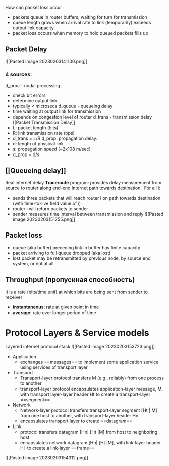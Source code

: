 How can packet loss occur 
- packets queue in router buffers, waiting for turn for transmission
- queue length grows when arrival rate to link (temporarily) exceeds output link capacity
- packet loss occurs when memory to hold queued packets fills up

## Packet Delay
![[Pasted image 20230203141100.png]]

### 4 sources:
d_proc - nodal processing
- check bit errors
- determine output link
- typically < microsecs
d_queue - queueing delay
- time waiting at output link for transmission
- depends on congestion level of router
d_trans - transmission delay [[Packet Transmission Delay]]
- L: packet length (bits)
- R: link transmission rate (bps)
- d_trans = L/R
d_prop: propagation delay:
- d: length of physical link
- s: propagation speed (~2x108 m/sec)
- d_prop = d/s


## [[Queueing delay]]

Real internet delay
**Traceroute** program: provides delay measurement from source to router along end-end Internet path towards destination.  For all i:
- sends three packets that will reach router i on path towards destination (with time-to-live field value of i)
- router i will return packets to sender
- sender measures time interval between transmission and reply
![[Pasted image 20230203151255.png]]

## Packet loss
- queue (aka buffer) preceding link in buffer has finite capacity
- packet arriving to full queue dropped (aka lost)
- lost packet may be retransmitted by previous node, by source end system, or not at all


## Throughput (пропускная способность)
It is a rate (bits/time unit) at which bits are being sent from sender to receiver
- **instantaneous**: rate at given point in time
- **average**: rate over longer period of time

# Protocol Layers & Service models

Layered internet protocol stack
![[Pasted image 20230203153723.png]]

- Application
	-  exchanges ==messages== to implement some application service using services of transport layer
- Transport
	- Transport-layer protocol transfers M (e.g., reliably) from one process to another
	- transport-layer protocol encapsulates application-layer message, M, with transport layer-layer header Ht to create a transport-layer ==segment==
- Network
	- Network-layer protocol transfers transport-layer segment [Ht | M] from one host to another, with transport-layer header Hn
	- encapsulates transport layer to create ==datagram==
- Link
	- protocol transfers datagram [Hn| [Ht |M] from host to neighboring host
	- encapsulates network datagram [Hn| [Ht |M], with link-layer header Hl  to create a link-layer ==frame==


![[Pasted image 20230203154312.png]]